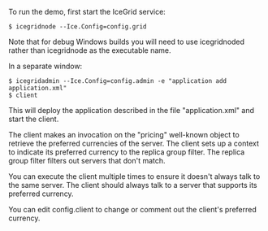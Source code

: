 To run the demo, first start the IceGrid service:
```
$ icegridnode --Ice.Config=config.grid
```
Note that for debug Windows builds you will need to use icegridnoded
rather than icegridnode as the executable name.

In a separate window:
```
$ icegridadmin --Ice.Config=config.admin -e "application add application.xml"
$ client
```
This will deploy the application described in the file
"application.xml" and start the client.

The client makes an invocation on the "pricing" well-known object to
retrieve the preferred currencies of the server. The client sets up a
context to indicate its preferred currency to the replica group
filter. The replica group filter filters out servers that don't match.

You can execute the client multiple times to ensure it doesn't always
talk to the same server. The client should always talk to a server
that supports its preferred currency.

You can edit config.client to change or comment out the client's
preferred currency.
